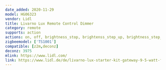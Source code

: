 ```yaml
---
date_added: 2020-11-29
model: HG06323
vendor: Lidl
title: Livarno Lux Remote Control Dimmer
category: remote
supports: action
actions: on, off, brightness_stop, brightenss_step_up, brightness_step_down, brightness_move_up, brightness_move_down
zigbeemodel: ['TS1001']
compatible: [z2m,deconz]
deconz: 3975
mlink: https://www.lidl.com/
link: https://www.lidl.de/de/livarno-lux-starter-kit-gateway-9-5-watt-fernbedienung/p354563
---
```

